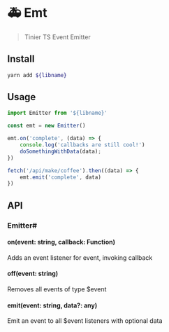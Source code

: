 # 🚑 Emt
> Tinier TS Event Emitter

## Install
```zsh
yarn add ${libname}
```

## Usage
```ts
import Emitter from '${libname}'

const emt = new Emitter()

emt.on('complete', (data) => {
	console.log('callbacks are still cool!')
	doSomethingWithData(data);
})

fetch('/api/make/coffee').then((data) => {
	emt.emit('complete', data)
})
```

## API
### Emitter#
#### on(event: string, callback: Function)
Adds an event listener for event, invoking callback

#### off(event: string)
Removes all events of type $event

#### emit(event: string, data?: any)
Emit an event to all $event listeners with optional data